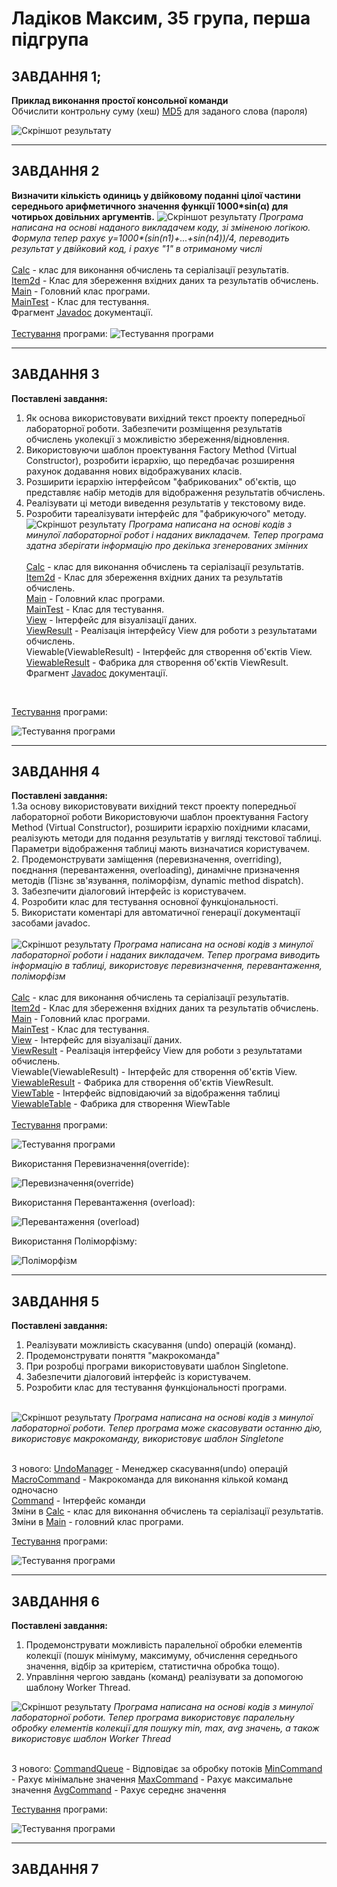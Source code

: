 # Ладіков Максим, 35 група, перша підгрупа

## ЗАВДАННЯ 1;
**Приклад виконання простої консольної команди**
<br>
Обчислити контрольну суму (хеш) [MD5](https://uk.wikipedia.org/wiki/MD5) для заданого слова (пароля)

![](https://github.com/Adey4k/Practice_OOP/blob/main/images/task1.jpg "Скріншот результату")

--- 
## ЗАВДАННЯ 2
**Визначити кількість одиниць у двійковому поданні цілої частини середнього арифметичного значення функції 1000*sin(α) для чотирьох довільних аргументів.**
![](https://github.com/Adey4k/Practice_OOP/blob/main/images/task2.1.jpg "Скріншот результату")
*Програма написана на основі наданого викладачем коду, зі зміненою логікою. Формула тепер рахує y=1000\*(sin(n1)+...+sin(n4))/4, переводить результат у двійковий код, і рахує "1" в отриманому числі*
<br><br>
[Calc](https://github.com/Adey4k/Practice_OOP/blob/main/src/task2/Calc.java) - клас для виконання обчислень та серіалізації результатів.<br>
[Item2d](https://github.com/Adey4k/Practice_OOP/blob/main/src/task2/Item2d.java) - Клас для збереження вхідних даних та результатів обчислень.<br>
[Main](https://github.com/Adey4k/Practice_OOP/blob/main/src/task2/Main.java) - Головний клас програми.<br>
[MainTest](https://github.com/Adey4k/Practice_OOP/blob/main/src/task2/MainTest.java) - Клас для тестування.<br>
Фрагмент [Javadoc](https://github.com/Adey4k/Practice_OOP/blob/main/images/task2.3.png) документації.<br>
<br>
[Тестування](https://github.com/Adey4k/Practice_OOP/blob/main/src/task2/MainTest.java) програми:
![](https://github.com/Adey4k/Practice_OOP/blob/main/images/task2.2.jpg "Тестування програми")

---
## ЗАВДАННЯ 3
**Поставлені завдання:**
1. Як основа використовувати вихідний текст проекту попередньої лабораторної роботи. Забезпечити розміщення результатів обчислень уколекції з можливістю збереження/відновлення.
2. Використовуючи шаблон проектування Factory Method (Virtual Constructor), розробити ієрархію, що передбачає розширення рахунок додавання
нових відображуваних класів.
3. Розширити ієрархію інтерфейсом "фабрикованих" об'єктів, що представляє набір методів для відображення результатів обчислень.
4. Реалізувати ці методи виведення результатів у текстовому виде.
5. Розробити тареалізувати інтерфейс для "фабрикуючого" методу.<br>
![](https://github.com/Adey4k/Practice_OOP/blob/main/images/task3.1.jpg "Скріншот результату")
*Програма написана на основі кодів з минулої лабораторної робот і наданих викладачем. Тепер програма здатна зберігати інформацію про декілька згенерованих змінних*<br><br>
[Calc](https://github.com/Adey4k/Practice_OOP/blob/main/src/task3/Calc.java) - клас для виконання обчислень та серіалізації результатів.<br>
[Item2d](https://github.com/Adey4k/Practice_OOP/blob/main/src/task3/Item2d.java) - Клас для збереження вхідних даних та результатів обчислень.<br>
[Main](https://github.com/Adey4k/Practice_OOP/blob/main/src/task3/Main.java) - Головний клас програми.<br>
[MainTest](https://github.com/Adey4k/Practice_OOP/blob/main/src/task3/MainTest.java) - Клас для тестування.<br>
[View](https://github.com/Adey4k/Practice_OOP/blob/main/src/task3/View.java) - Інтерфейс для візуалізації даних.<br>
[ViewResult](https://github.com/Adey4k/Practice_OOP/blob/main/src/task3/ViewResult.java) - Реалізація інтерфейсу View для роботи з результатами обчислень.<br>
Viewable(ViewableResult) - Інтерфейс для створення об'єктів View.<br>
[ViewableResult](https://github.com/Adey4k/Practice_OOP/blob/main/src/task3/ViewableResult.java) - Фабрика для створення об'єктів ViewResult.<br>
Фрагмент [Javadoc](https://github.com/Adey4k/Practice_OOP/blob/main/images/task3.3.png) документації.<br>
<br>

[Тестування](https://github.com/Adey4k/Practice_OOP/blob/main/src/task3/MainTest.java) програми:

![](https://github.com/Adey4k/Practice_OOP/blob/main/images/task3.2.jpg "Тестування програми")

---

## ЗАВДАННЯ 4
**Поставлені завдання:**
<br>
1.За основу використовувати вихідний текст проекту попередньої лабораторної роботи Використовуючи шаблон проектування Factory Method
(Virtual Constructor), розширити ієрархію похідними класами, реалізують методи для подання результатів у вигляді текстової
таблиці. Параметри відображення таблиці мають визначатися користувачем.<br>
2. Продемонструвати заміщення (перевизначення, overriding), поєднання (перевантаження, overloading), динамічне призначення методів
(Пізнє зв'язування, поліморфізм, dynamic method dispatch).<br>
3. Забезпечити діалоговий інтерфейс із користувачем.<br>
4. Розробити клас для тестування основної функціональності. <br>
5. Використати коментарі для автоматичної генерації документації засобами javadoc. <br><br>
![](https://github.com/Adey4k/Practice_OOP/blob/main/images/task4.1.jpg "Скріншот результату")
*Програма написана на основі кодів з минулої лабораторної роботи і наданих викладачем. Тепер програма виводить інформацію в таблиці, використовує перевизначення, перевантаження, поліморфізм*<br><br>
[Calc](https://github.com/Adey4k/Practice_OOP/blob/main/src/task4/Calc.java) - клас для виконання обчислень та серіалізації результатів.<br>
[Item2d](https://github.com/Adey4k/Practice_OOP/blob/main/src/task4/Item2d.java) - Клас для збереження вхідних даних та результатів обчислень.<br>
[Main](https://github.com/Adey4k/Practice_OOP/blob/main/src/task4/Main.java) - Головний клас програми.<br>
[MainTest](https://github.com/Adey4k/Practice_OOP/blob/main/src/task4/MainTest.java) - Клас для тестування.<br>
[View](https://github.com/Adey4k/Practice_OOP/blob/main/src/task4/View.java) - Інтерфейс для візуалізації даних.<br>
[ViewResult](https://github.com/Adey4k/Practice_OOP/blob/main/src/task4/ViewResult.java) - Реалізація інтерфейсу View для роботи з результатами обчислень.<br>
Viewable(ViewableResult) - Інтерфейс для створення об'єктів View.<br>
[ViewableResult](https://github.com/Adey4k/Practice_OOP/blob/main/src/task4/ViewableResult.java) - Фабрика для створення об'єктів ViewResult.<br>
[ViewTable](https://github.com/Adey4k/Practice_OOP/blob/main/src/task4/ViewTable.java) - Інтерфейс відповідаючий за відображення таблиці<br>
[ViewableTable](https://github.com/Adey4k/Practice_OOP/blob/main/src/task4/ViewableTable.java) - Фабрика для створення WiewTable<br>
<br>
[Тестування](https://github.com/Adey4k/Practice_OOP/blob/main/src/task4/MainTest.java) програми:

![](https://github.com/Adey4k/Practice_OOP/blob/main/images/task4.2.jpg "Тестування програми")

Використання Перевизначення(override):

![](https://github.com/Adey4k/Practice_OOP/blob/main/images/task4.3.jpg "Перевизначення(override)")

Використання Перевантаження (overload):

![](https://github.com/Adey4k/Practice_OOP/blob/main/images/task4.4.jpg "Перевантаження (overload)")

Використання Поліморфізму:

![](https://github.com/Adey4k/Practice_OOP/blob/main/images/task4.5.jpg "Поліморфізм")

---

## ЗАВДАННЯ 5
**Поставлені завдання:**
<br>
1. Реалізувати можливість скасування (undo) операцій (команд). <br>
2. Продемонструвати поняття "макрокоманда" <br>
3. При розробці програми використовувати шаблон Singletone. <br>
4. Забезпечити діалоговий інтерфейс із користувачем. <br>
5. Розробити клас для тестування функціональності програми. <br> <br>

![](https://github.com/Adey4k/Practice_OOP/blob/main/images/task5.1.jpg "Скріншот результату")
*Програма написана на основі кодів з минулої лабораторної роботи. Тепер програма може скасовувати останню дію, використовує макрокоманду, використовує шаблон Singletone* <br><br>

З нового:
[UndoManager](https://github.com/Adey4k/Practice_OOP/blob/main/src/task5/UndoManager.java) - Менеджер скасування(undo) операцій<br>
[MacroCommand](https://github.com/Adey4k/Practice_OOP/blob/main/src/task5/MacroCommand.java) - Макрокоманда для виконання кількой команд одночасно<br>
[Command](https://github.com/Adey4k/Practice_OOP/blob/main/src/task5/Command.java) - Інтерфейс команди <br>
Зміни в [Calc](https://github.com/Adey4k/Practice_OOP/blob/main/src/task5/Calc.java) - клас для виконання обчислень та серіалізації результатів.<br>
Зміни в [Main](https://github.com/Adey4k/Practice_OOP/blob/main/src/task5/Main.java) - головний клас програми.<br>

[Тестування](https://github.com/Adey4k/Practice_OOP/blob/main/src/task5/MainTest.java) програми:

![](https://github.com/Adey4k/Practice_OOP/blob/main/images/task5.3.jpg "Тестування програми")

---

## ЗАВДАННЯ 6

**Поставлені завдання:**
<br>
1. Продемонструвати можливість паралельної обробки елементів колекції (пошук мінімуму, максимуму, обчислення середнього значення, відбір за критерієм, статистична обробка тощо).
2. Управління чергою завдань (команд) реалізувати за допомогою шаблону Worker Thread.

![](https://github.com/Adey4k/Practice_OOP/blob/main/images/task6.1.jpg "Скріншот результату")
*Програма написана на основі кодів з минулої лабораторної роботи. Тепер програма використовує паралельну обробку елементів колекції для пошуку min, max, avg значень, а також використовує шаблон Worker Thread* <br><br>


З нового:
[CommandQueue]() - Відповідає за обробку потоків
[MinCommand]() - Рахує мінімальне значення
[MaxCommand]() - Рахує максимальне значення
[AvgCommand]() - Рахує середнє значення

[Тестування](https://github.com/Adey4k/Practice_OOP/blob/main/src/task6/MainTest.java) програми:

![](https://github.com/Adey4k/Practice_OOP/blob/main/images/task6.2.jpg "Тестування програми")

---

## ЗАВДАННЯ 7

